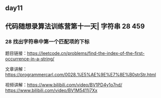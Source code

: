 ## day11

## 代码随想录算法训练营第十一天| 字符串 28 459

### 28 找出字符串中第一个匹配项的下标

题目链接：https://leetcode.cn/problems/find-the-index-of-the-first-occurrence-in-a-string/

文章讲解：https://programmercarl.com/0028.%E5%AE%9E%E7%8E%B0strStr.html

视频讲解：https://www.bilibili.com/video/BV1PD4y1o7nd/   https://www.bilibili.com/video/BV1M5411j7Xx
